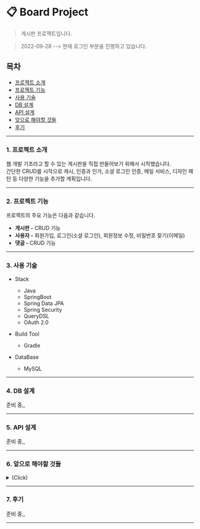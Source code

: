 # :clipboard: Board Project
> 게시판 프로젝트입니다.<br>

> 2022-09-28 --> 현재 로그인 부분을 진행하고 있습니다.

## 목차
- [프로젝트 소개](#1-프로젝트-소개)
- [프로젝트 기능](#2-프로젝트-기능)
- [사용 기술](#3-사용-기술)
- [DB 설계](#4-db-설계)
- [API 설계](#5-api-설계)
- [앞으로 해야할 것들](#6-앞으로-해야할-것들)
- [후기](#7-후기)
***

### 1. 프로젝트 소개

웹 개발 기초라고 할 수 있는 게시판을 직접 만들어보기 위해서 시작했습니다. <br>
간단한 CRUD를 시작으로 캐시, 인증과 인가, 소셜 로그인 인증, 메일 서비스, 디자인 패턴 등 다양한 기능을 추가할 계획입니다.



***

### 2. 프로젝트 기능

프로젝트의 주요 기능은 다음과 같습니다.
- **게시판 -** CRUD 기능
- **사용자 -** 회원가입, 로그인(소셜 로그인), 회원정보 수정, 비밀번호 찾기(이메일)
- **댓글 -** CRUD 기능
***

### 3. 사용 기술
* Stack
  - Java 
  - SpringBoot 
  - Spring Data JPA
  - Spring Security
  - QueryDSL
  - OAuth 2.0

* Build Tool
  - Gradle

* DataBase
  - MySQL
***

### 4. DB 설계
준비 중,,
***

### 5. API 설계  
준비 중,,
***

### 6. 앞으로 해야할 것들       
<details>
  <summary>(Click)</summary>
- Session, Token <br>
- OAuth <br>
- Redis <br>
- Spring Security (인증, 인가)<br>
- Mail Service<br>
- AWS (S3, EC2)<br>
- Swagger_API 문서화
</details>

***

### 7. 후기   
준비 중,,
***
